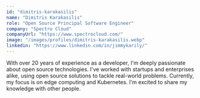 ```yaml
---
id: "dimitris-karakasilis"
name: "Dimitris Karakasilis"
role: "Open Source Principal Software Engineer"
company: "Spectro Cloud"
companyUrl: "https://www.spectrocloud.com/"
image: "/images/profiles/dimitris-karakasilis.webp"
linkedin: "https://www.linkedin.com/in/jimmykarily/"
---
```


With over 20 years of experience as a developer, I'm deeply passionate about open source technologies. I've worked with startups and enterprises alike, using open source solutions to tackle real-world problems. Currently, my focus is on edge computing and Kubernetes. I'm excited to share my knowledge with other people.
